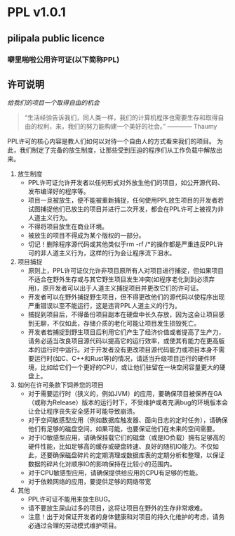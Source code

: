 # PPL v1.0.1

## pilipala public licence

### 噼里啪啦公用许可证(以下简称PPL)

## 许可说明

_给我们的项目一个取得自由的机会_

> “生活经验告诉我们，同人类一样，我们的计算机程序也需要生存和取得自由的权利，来，我们的努力能构建一个美好的社会。” ———— Thaumy

PPL许可的核心内容是教人们如何以对待一个自由人的方式看来我们的项目。
为此，我们制定了完备的放生制度，让那些受到压迫的程序们从工作负载中解放出来。

1. 放生制度
   + PPL许可证允许开发者以任何形式对外放生他们的项目，如公开源代码、发布编译好的程序等。
   + 项目一旦被放生，便不能被重新捕捉，任何使用PPL放生项目的开发者若试图捕捉他们已放生的项目并进行二次开发，都会在PPL许可上被视为非人道主义行为。
   + 不得将项目放生在商业环境。
   + 被放生的项目不得成为某个版权的一部分。
   + 切记！删除程序源代码或其他类似于rm -rf /*的操作都是严重违反PPL许可的非人道主义行为，这样的行为会让程序流下泪水。
2. 项目捕捉
   + 原则上，PPL许可证仅允许非项目原所有人对项目进行捕捉，但如果项目不适合在野外生存或与其它野生项目发生冲突(如程序老化到到必须弃用)，原开发者可以出于人道主义捕捉项目并更改它们的许可证。
   + 开发者可以在野外捕捉野生项目，但不得更改他们的源代码以使程序出现严重错误以至不能运行，这是违背PPL人道主义的行为。
   + 捕捉到项目后，不得备份项目副本在硬盘中长久存放，因为这会让项目感到无聊，不仅如此，存储介质的老化可能让项目发生损毁死亡。
   + 开发者若捕捉到野生项目后利用它们产生了经济价值或者提高了生产力，请务必适当改良项目源代码以提高它的运行效率，或使其有能力在更高版本的运行时中运行。对于开发者没有更改项目源代码能力或项目本身不需要运行时(如C、C++和Rust等)的情况，请适当升级项目运行的硬件环境，比如给它们一个更好的CPU，或让他们驻留在一块空闲容量更大的硬盘上。
3. 如何在许可条款下饲养您的项目  
   + 对于需要运行时（狭义的，例如JVM）的应用，要确保项目被保养在GA（或称为Release）版本的运行时下，不受维护或者充满bug的环境版本会让会让程序丧失安全感并可能导致崩溃。
   + 对于空间敏感型应用（例如数据库触发器、面向日志的定时任务），请确保他们有足够的磁盘空间，如果可能，也要保证他们在未来的空间需要。
   + 对于IO敏感型应用，请确保挂载它们的磁盘（或是IO负载）拥有足够高的硬件性能，比如足够高的缓存或硬盘转速、良好的随机IO能力。不仅如此，还要确保磁盘碎片的定期清理或数据库表的定期分析和整理，以保证数据的碎片化对顺序IO的影响保持在比较小的范围内。
   + 对于CPU敏感型应用，请确保提供给应用的CPU有足够的性能。
   + 对于依赖网络的应用，要提供足够的网络带宽
4. 其他
   + PPL许可证不能用来放生BUG。
   + 请不要放生屎山过多的项目，这将让项目在野外的生存非常艰难。
   + 注意！出于对保证开发者的身体健康和对项目的持久化维护的考虑，请务必通过合理的劳动模式维护项目。
